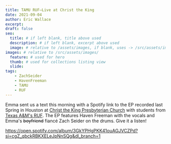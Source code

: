 ```yaml
---
title: TAMU RUF–Live at Christ the King
date: 2021-09-04
author: Eric Wallace
excerpt:
draft: false
seo:
  title: # if left blank, title above used
  description: # if left blank, excerpt above used
  image: # relative to /assets/images, if blank, uses -> /src/assets/images/meta/default.png
images: # relative to /src/assets/images/
  feature: # used for hero
  thumb: # used for collections listing view
  slide:
tags:
    - ZachSeider
    - HavenFreeman
    - TAMU
    - RUF
---
```

Emma sent us a text this morning with a Spotify link to the EP recorded last Spring in Houston at [Christ the King Presbyterian Church](https://www.christtheking.com) with students from [Texas A&M's RUF](https://ruf.org/ministry/texas-am-university/).  The EP features Haven Freeman with the vocals and Emma's ~~boyfriend~~ fiancé Zach Seider on the drums. Give it a listen!

https://open.spotify.com/album/3GkYPHgPKK41ouAGJVCZPd?si=cgZ_qbckRBKXELeJpNnSQg&dl_branch=1
